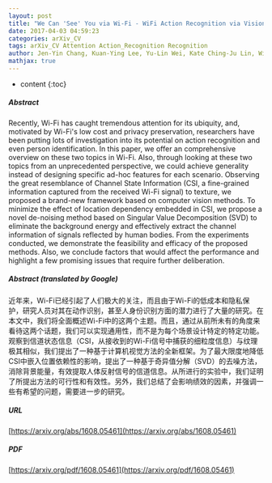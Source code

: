 ```yaml
---
layout: post
title: "We Can 'See' You via Wi-Fi - WiFi Action Recognition via Vision-based Methods"
date: 2017-04-03 04:59:23
categories: arXiv_CV
tags: arXiv_CV Attention Action_Recognition Recognition
author: Jen-Yin Chang, Kuan-Ying Lee, Yu-Lin Wei, Kate Ching-Ju Lin, Winston Hsu
mathjax: true
---
```


* content
{:toc}

##### Abstract
Recently, Wi-Fi has caught tremendous attention for its ubiquity, and, motivated by Wi-Fi's low cost and privacy preservation, researchers have been putting lots of investigation into its potential on action recognition and even person identification. In this paper, we offer an comprehensive overview on these two topics in Wi-Fi. Also, through looking at these two topics from an unprecedented perspective, we could achieve generality instead of designing specific ad-hoc features for each scenario. Observing the great resemblance of Channel State Information (CSI, a fine-grained information captured from the received Wi-Fi signal) to texture, we proposed a brand-new framework based on computer vision methods. To minimize the effect of location dependency embedded in CSI, we propose a novel de-noising method based on Singular Value Decomposition (SVD) to eliminate the background energy and effectively extract the channel information of signals reflected by human bodies. From the experiments conducted, we demonstrate the feasibility and efficacy of the proposed methods. Also, we conclude factors that would affect the performance and highlight a few promising issues that require further deliberation.

##### Abstract (translated by Google)
近年来，Wi-Fi已经引起了人们极大的关注，而且由于Wi-Fi的低成本和隐私保护，研究人员对其在动作识别，甚至人身份识别方面的潜力进行了大量的研究。在本文中，我们将全面概述Wi-Fi中的这两个主题。而且，通过从前所未有的角度来看待这两个话题，我们可以实现通用性，而不是为每个场景设计特定的特定功能。观察到信道状态信息（CSI，从接收到的Wi-Fi信号中捕获的细粒度信息）与纹理极其相似，我们提出了一种基于计算机视觉方法的全新框架。为了最大限度地降低CSI中嵌入位置依赖性的影响，提出了一种基于奇异值分解（SVD）的去噪方法，消除背景能量，有效提取人体反射信号的信道信息。从所进行的实验中，我们证明了所提出方法的可行性和有效性。另外，我们总结了会影响绩效的因素，并强调一些有希望的问题，需要进一步的研究。

##### URL
[https://arxiv.org/abs/1608.05461](https://arxiv.org/abs/1608.05461)

##### PDF
[https://arxiv.org/pdf/1608.05461](https://arxiv.org/pdf/1608.05461)

